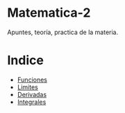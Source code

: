 # Matematica-2
Apuntes, teoría, practica de la materia.


Indice
======

- [Funciones](/Funciones.md)
- [Limites](/Limites.md)
- [Derivadas]()
- [Integrales]()
